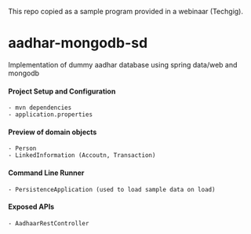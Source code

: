 This repo copied as a sample program provided in a webinaar (Techgig).


# aadhar-mongodb-sd
Implementation of dummy aadhar database using spring data/web and mongodb

#### Project Setup and Configuration
    - mvn dependencies
    - application.properties
    

#### Preview of domain objects 
    - Person
    - LinkedInformation (Accoutn, Transaction) 
    
#### Command Line Runner
    - PersistenceApplication (used to load sample data on load)

#### Exposed APIs
    - AadhaarRestController
    
    
    
    
    
    
    